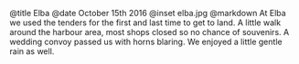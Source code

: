 @title		Elba
@date		October 15th 2016
@inset		elba.jpg
@markdown
At Elba we used the tenders for the first and last time to get to land.
A little walk around the harbour area, most shops closed so no chance of souvenirs.
A wedding convoy passed us with horns blaring. We enjoyed a little gentle rain as well.
